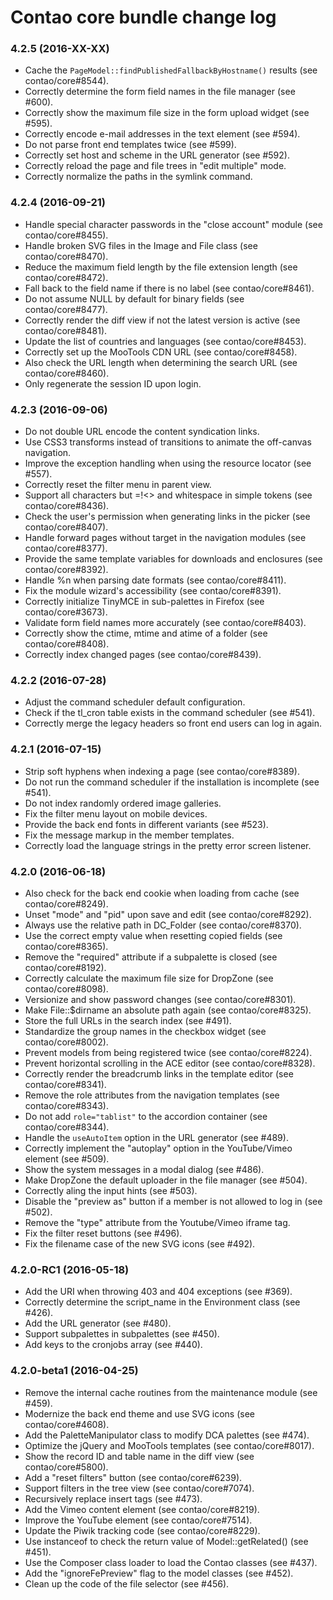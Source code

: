 # Contao core bundle change log

### 4.2.5 (2016-XX-XX)

 * Cache the `PageModel::findPublishedFallbackByHostname()` results (see contao/core#8544).
 * Correctly determine the form field names in the file manager (see #600).
 * Correctly show the maximum file size in the form upload widget (see #595).
 * Correctly encode e-mail addresses in the text element (see #594).
 * Do not parse front end templates twice (see #599).
 * Correctly set host and scheme in the URL generator (see #592).
 * Correctly reload the page and file trees in "edit multiple" mode.
 * Correctly normalize the paths in the symlink command.

### 4.2.4 (2016-09-21)

 * Handle special character passwords in the "close account" module (see contao/core#8455).
 * Handle broken SVG files in the Image and File class (see contao/core#8470).
 * Reduce the maximum field length by the file extension length (see contao/core#8472).
 * Fall back to the field name if there is no label (see contao/core#8461).
 * Do not assume NULL by default for binary fields (see contao/core#8477).
 * Correctly render the diff view if not the latest version is active (see contao/core#8481).
 * Update the list of countries and languages (see contao/core#8453).
 * Correctly set up the MooTools CDN URL (see contao/core#8458).
 * Also check the URL length when determining the search URL (see contao/core#8460).
 * Only regenerate the session ID upon login.

### 4.2.3 (2016-09-06)

 * Do not double URL encode the content syndication links.
 * Use CSS3 transforms instead of transitions to animate the off-canvas navigation.
 * Improve the exception handling when using the resource locator (see #557).
 * Correctly reset the filter menu in parent view.
 * Support all characters but =!<> and whitespace in simple tokens (see contao/core#8436).
 * Check the user's permission when generating links in the picker (see contao/core#8407). 
 * Handle forward pages without target in the navigation modules (see contao/core#8377).
 * Provide the same template variables for downloads and enclosures (see contao/core#8392).
 * Handle %n when parsing date formats (see contao/core#8411).
 * Fix the module wizard's accessibility (see contao/core#8391).
 * Correctly initialize TinyMCE in sub-palettes in Firefox (see contao/core#3673).
 * Validate form field names more accurately (see contao/core#8403).
 * Correctly show the ctime, mtime and atime of a folder (see contao/core#8408).
 * Correctly index changed pages (see contao/core#8439).

### 4.2.2 (2016-07-28)

 * Adjust the command scheduler default configuration.
 * Check if the tl_cron table exists in the command scheduler (see #541).
 * Correctly merge the legacy headers so front end users can log in again.

### 4.2.1 (2016-07-15)

 * Strip soft hyphens when indexing a page (see contao/core#8389).
 * Do not run the command scheduler if the installation is incomplete (see #541).
 * Do not index randomly ordered image galleries.
 * Fix the filter menu layout on mobile devices.
 * Provide the back end fonts in different variants (see #523).
 * Fix the message markup in the member templates.
 * Correctly load the language strings in the pretty error screen listener.

### 4.2.0 (2016-06-18)

 * Also check for the back end cookie when loading from cache (see contao/core#8249).
 * Unset "mode" and "pid" upon save and edit (see contao/core#8292).
 * Always use the relative path in DC_Folder (see contao/core#8370).
 * Use the correct empty value when resetting copied fields (see contao/core#8365).
 * Remove the "required" attribute if a subpalette is closed (see contao/core#8192).
 * Correctly calculate the maximum file size for DropZone (see contao/core#8098).
 * Versionize and show password changes (see contao/core#8301).
 * Make File::$dirname an absolute path again (see contao/core#8325).
 * Store the full URLs in the search index (see #491).
 * Standardize the group names in the checkbox widget (see contao/core#8002).
 * Prevent models from being registered twice (see contao/core#8224).
 * Prevent horizontal scrolling in the ACE editor (see contao/core#8328).
 * Correctly render the breadcrumb links in the template editor (see contao/core#8341).
 * Remove the role attributes from the navigation templates (see contao/core#8343).
 * Do not add `role="tablist"` to the accordion container (see contao/core#8344).
 * Handle the `useAutoItem` option in the URL generator (see #489).
 * Correctly implement the "autoplay" option in the YouTube/Vimeo element (see #509).
 * Show the system messages in a modal dialog (see #486).
 * Make DropZone the default uploader in the file manager (see #504).
 * Correctly aling the input hints (see #503).
 * Disable the "preview as" button if a member is not allowed to log in (see #502).
 * Remove the "type" attribute from the Youtube/Vimeo iframe tag.
 * Fix the filter reset buttons (see #496).
 * Fix the filename case of the new SVG icons (see #492).

### 4.2.0-RC1 (2016-05-18)

 * Add the URI when throwing 403 and 404 exceptions (see #369).
 * Correctly determine the script_name in the Environment class (see #426).
 * Add the URL generator (see #480).
 * Support subpalettes in subpalettes (see #450).
 * Add keys to the cronjobs array (see #440).

### 4.2.0-beta1 (2016-04-25)

 * Remove the internal cache routines from the maintenance module (see #459).
 * Modernize the back end theme and use SVG icons (see contao/core#4608).
 * Add the PaletteManipulator class to modify DCA palettes (see #474).
 * Optimize the jQuery and MooTools templates (see contao/core#8017).
 * Show the record ID and table name in the diff view (see contao/core#5800).
 * Add a "reset filters" button (see contao/core#6239).
 * Support filters in the tree view (see contao/core#7074).
 * Recursively replace insert tags (see #473).
 * Add the Vimeo content element (see contao/core#8219).
 * Improve the YouTube element (see contao/core#7514).
 * Update the Piwik tracking code (see contao/core#8229).
 * Use instanceof to check the return value of Model::getRelated() (see #451).
 * Use the Composer class loader to load the Contao classes (see #437).
 * Add the "ignoreFePreview" flag to the model classes (see #452).
 * Clean up the code of the file selector (see #456).
